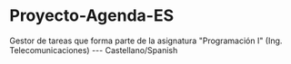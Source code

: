 # Proyecto-Agenda-ES
Gestor de tareas que forma parte de la asignatura "Programación I"  (Ing. Telecomunicaciones) --- Castellano/Spanish
